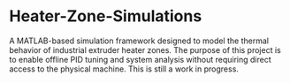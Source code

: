 # Heater-Zone-Simulations
A MATLAB-based simulation framework designed to model the thermal behavior of industrial extruder heater zones. The purpose of this project is to enable offline PID tuning and system analysis without requiring direct access to the physical machine. This is still a work in progress.
